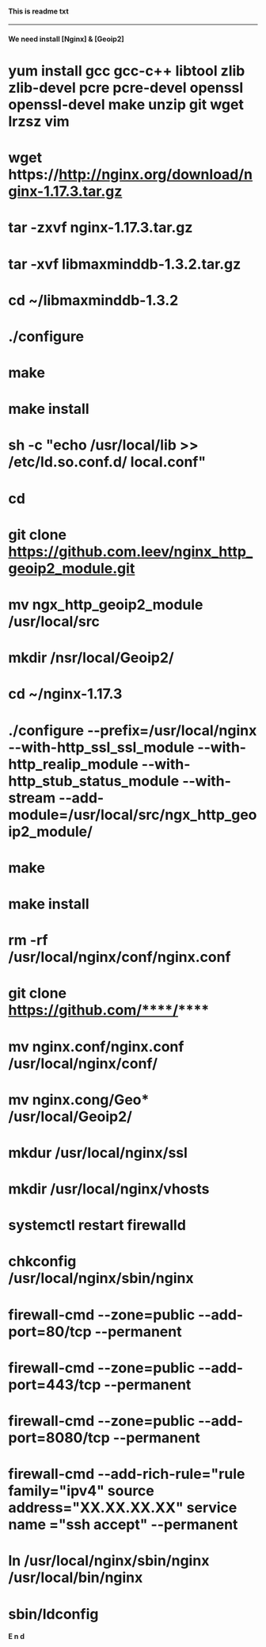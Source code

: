 ####  This is readme txt ####
---------------------
#### We need install [Nginx] & [Geoip2]

# yum install gcc gcc-c++ libtool zlib zlib-devel pcre pcre-devel openssl openssl-devel make unzip git wget lrzsz vim

# wget https://http://nginx.org/download/nginx-1.17.3.tar.gz

# tar -zxvf nginx-1.17.3.tar.gz

# tar -xvf libmaxminddb-1.3.2.tar.gz

# cd ~/libmaxminddb-1.3.2

# ./configure

# make

# make install

# sh -c "echo /usr/local/lib >> /etc/ld.so.conf.d/ local.conf"

# cd

# git clone https://github.com.leev/nginx_http_geoip2_module.git

# mv ngx_http_geoip2_module /usr/local/src

# mkdir /nsr/local/Geoip2/

# cd ~/nginx-1.17.3

# ./configure --prefix=/usr/local/nginx --with-http_ssl_ssl_module --with-http_realip_module --with-http_stub_status_module --with-stream --add-module=/usr/local/src/ngx_http_geoip2_module/

# make

# make install

# rm -rf /usr/local/nginx/conf/nginx.conf

# git clone https://github.com/****/****

# mv nginx.conf/nginx.conf /usr/local/nginx/conf/

# mv nginx.cong/Geo* /usr/local/Geoip2/

# mkdur /usr/local/nginx/ssl

# mkdir /usr/local/nginx/vhosts

# systemctl restart firewalld

# chkconfig /usr/local/nginx/sbin/nginx

# firewall-cmd --zone=public --add-port=80/tcp --permanent

# firewall-cmd --zone=public --add-port=443/tcp --permanent

# firewall-cmd --zone=public --add-port=8080/tcp --permanent

# firewall-cmd --add-rich-rule="rule family="ipv4" source address="XX.XX.XX.XX" service name ="ssh accept" --permanent

# ln /usr/local/nginx/sbin/nginx /usr/local/bin/nginx

# sbin/ldconfig

#### E n d ####
